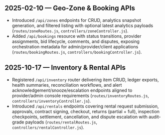 ## 2025-02-10 — Geo-Zone & Booking APIs
- Introduced `/api/zones` endpoints for CRUD, analytics snapshot generation, and filtered listing with optional latest analytics payloads (`routes/zoneRoutes.js`, `controllers/zoneController.js`).
- Added `/api/bookings` resource with status transitions, provider assignments, bid lifecycle, comments, and disputes, exposing orchestration metadata for admin/provider/client applications (`routes/bookingRoutes.js`, `controllers/bookingController.js`).

## 2025-10-17 — Inventory & Rental APIs
- Registered `/api/inventory` router delivering item CRUD, ledger exports, health summaries, reconciliation workflows, and alert acknowledgement/snooze/escalation endpoints aligned to provider/admin console requirements (`routes/inventoryRoutes.js`, `controllers/inventoryController.js`).
- Introduced `/api/rentals` endpoints covering rental request submission, approvals, contract signing, checkout, returns (partial + full), inspection checkpoints, settlement, cancellation, and dispute escalation with audit-grade payloads (`routes/rentalRoutes.js`, `controllers/rentalController.js`).
